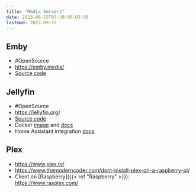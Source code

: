 ```yaml
---
title: "Media Servers"
date: 2023-08-15T07:30:00-03:00
lastmod: 2023-09-15
---
```

## Emby
- #OpenSource 
- https://emby.media/
- [Source code](https://github.com/MediaBrowser/Emby)
## Jellyfin
- #OpenSource 
- https://jellyfin.org/
- [Source code](https://github.com/jellyfin/jellyfin)
- Docker [image](https://hub.docker.com/r/jellyfin/jellyfin) and [docs](https://jellyfin.org/docs/general/installation/container/)
- Home Assistant integration [docs](https://www.home-assistant.io/integrations/jellyfin)
## Plex
- https://www.plex.tv/
- https://www.themoderncoder.com/dont-install-plex-on-a-raspberry-pi/
- Client on [Raspberry]({{< ref "Raspberry" >}}): https://www.rasplex.com/
